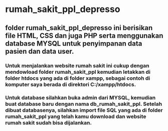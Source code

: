 # rumah_sakit_ppl_depresso

## folder rumah_sakit_ppl_depresso ini berisikan file HTML, CSS dan juga PHP serta menggunakan database MYSQL untuk penyimpanan data pasien dan data user.

### Untuk menjalankan website rumah sakit ini cukup dengan mendowload folder rumah_sakit_ppl kemudian letakkan di folder htdocs yang ada di folder xampp, sebagai contoh di komputer saya berada di direktori C:/xampp/htdocs.

### Untuk database silahkan buka admin dari MYSQL, kemudian buat database baru dengan nama db_rumah_sakit_ppl. Setelah dibuat databasenya, silahkan import file SQL yang ada di folder rumah_sakit_ppl yang telah kamu download dan website rumah sakit sudah bisa dijalankan.
